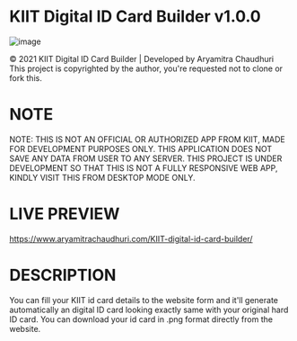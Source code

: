 # KIIT Digital ID Card Builder v1.0.0
![image](https://user-images.githubusercontent.com/79497113/151593953-85951a64-1bed-458c-b2ad-4838c2c085d1.png)

© 2021 KIIT Digital ID Card Builder | Developed by Aryamitra Chaudhuri <br>
This project is copyrighted by the author, you're requested not to clone or fork this.

# NOTE
NOTE: THIS IS NOT AN OFFICIAL OR AUTHORIZED APP FROM KIIT, MADE FOR DEVELOPMENT PURPOSES ONLY. THIS APPLICATION DOES NOT SAVE ANY DATA FROM USER TO ANY SERVER.
THIS PROJECT IS UNDER DEVELOPMENT SO THAT THIS IS NOT A FULLY RESPONSIVE WEB APP, KINDLY VISIT THIS FROM DESKTOP MODE ONLY.

# LIVE PREVIEW
https://www.aryamitrachaudhuri.com/KIIT-digital-id-card-builder/

# DESCRIPTION
You can fill your KIIT id card details to the website form and it'll generate automatically an digital ID card looking exactly same with your original hard ID card.
You can download your id card in .png format directly from the website.
